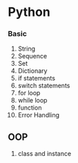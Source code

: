 # Python

### Basic
1. String
1. Sequence
1. Set
1. Dictionary
1. if statements
1. switch statements
1. for loop
1. while loop
1. function
1. Error Handling

## OOP
1. class and instance